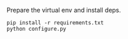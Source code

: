 Prepare the virtual env and install deps.
```
pip install -r requirements.txt
python configure.py
```
